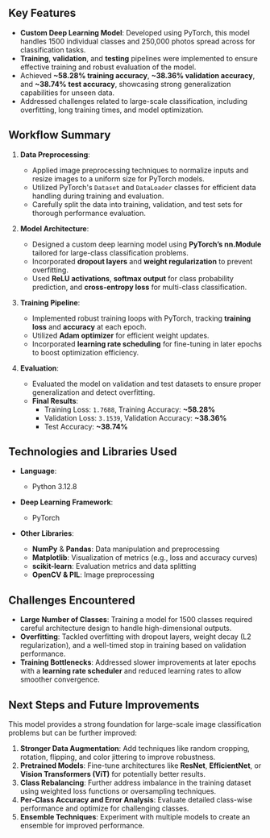 ## **Key Features**
- **Custom Deep Learning Model**: Developed using PyTorch, this model handles 1500 individual classes and 250,000 photos spread across for classification tasks.
- **Training**, **validation**, and **testing** pipelines were implemented to ensure effective training and robust evaluation of the model.
- Achieved **~58.28% training accuracy**, **~38.36% validation accuracy**, and **~38.74% test accuracy**, showcasing strong generalization capabilities for unseen data.
- Addressed challenges related to large-scale classification, including overfitting, long training times, and model optimization.

## **Workflow Summary**
1. **Data Preprocessing**:
    - Applied image preprocessing techniques to normalize inputs and resize images to a uniform size for PyTorch models.
    - Utilized PyTorch's `Dataset` and `DataLoader` classes for efficient data handling during training and evaluation.
    - Carefully split the data into training, validation, and test sets for thorough performance evaluation.

2. **Model Architecture**:
    - Designed a custom deep learning model using **PyTorch’s nn.Module** tailored for large-class classification problems.
    - Incorporated **dropout layers** and **weight regularization** to prevent overfitting.
    - Used **ReLU activations**, **softmax output** for class probability prediction, and **cross-entropy loss** for multi-class classification.

3. **Training Pipeline**:
    - Implemented robust training loops with PyTorch, tracking **training loss** and **accuracy** at each epoch.
    - Utilized **Adam optimizer** for efficient weight updates.
    - Incorporated **learning rate scheduling** for fine-tuning in later epochs to boost optimization efficiency.

4. **Evaluation**:
    - Evaluated the model on validation and test datasets to ensure proper generalization and detect overfitting.
    - **Final Results**:
        - Training Loss: `1.7688`, Training Accuracy: **~58.28%**
        - Validation Loss: `3.1539`, Validation Accuracy: **~38.36%**
        - Test Accuracy: **~38.74%**

## **Technologies and Libraries Used**
- **Language**:
    - Python 3.12.8

- **Deep Learning Framework**:
    - PyTorch

- **Other Libraries**:
    - **NumPy** & **Pandas**: Data manipulation and preprocessing
    - **Matplotlib**: Visualization of metrics (e.g., loss and accuracy curves)
    - **scikit-learn**: Evaluation metrics and data splitting
    - **OpenCV & PIL**: Image preprocessing

## **Challenges Encountered**
- **Large Number of Classes**: Training a model for 1500 classes required careful architecture design to handle high-dimensional outputs.
- **Overfitting**: Tackled overfitting with dropout layers, weight decay (L2 regularization), and a well-timed stop in training based on validation performance.
- **Training Bottlenecks**: Addressed slower improvements at later epochs with a **learning rate scheduler** and reduced learning rates to allow smoother convergence.

## **Next Steps and Future Improvements**
This model provides a strong foundation for large-scale image classification problems but can be further improved:
1. **Stronger Data Augmentation**: Add techniques like random cropping, rotation, flipping, and color jittering to improve robustness.
2. **Pretrained Models**: Fine-tune architectures like **ResNet**, **EfficientNet**, or **Vision Transformers (ViT)** for potentially better results.
3. **Class Rebalancing**: Further address imbalance in the training dataset using weighted loss functions or oversampling techniques.
4. **Per-Class Accuracy and Error Analysis**: Evaluate detailed class-wise performance and optimize for challenging classes.
5. **Ensemble Techniques**: Experiment with multiple models to create an ensemble for improved performance.
  


